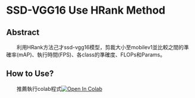 # SSD-VGG16 Use HRank Method
## Abstract
&emsp;&emsp;利用HRank方法己才ssd-vgg16模型，剪裁大小至mobilev1並比較之間的準確率(mAP)、執行時間(FPS)、各class的準確度、FLOPs和Params。

## How to Use?
&emsp;&emsp;推薦執行colab程式[![Open In Colab](https://colab.research.google.com/assets/colab-badge.svg)](https://colab.research.google.com/drive/1yMJ0hbWdZbCk3RgYCB4abHL_J-bzFTzr?usp=sharing)

  
 
